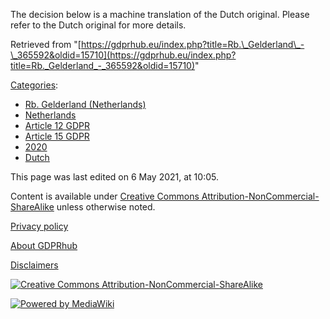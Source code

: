 The decision below is a machine translation of the Dutch original. Please refer to the Dutch original for more details.

Retrieved from "[https://gdprhub.eu/index.php?title=Rb.\_Gelderland\_-\_365592&oldid=15710](https://gdprhub.eu/index.php?title=Rb._Gelderland_-_365592&oldid=15710)"

[Categories](/index.php?title=Special:Categories "Special:Categories"):

*   [Rb. Gelderland (Netherlands)](/index.php?title=Category:Rb._Gelderland_\(Netherlands\) "Category:Rb. Gelderland (Netherlands)")
*   [Netherlands](/index.php?title=Category:Netherlands "Category:Netherlands")
*   [Article 12 GDPR](/index.php?title=Category:Article_12_GDPR "Category:Article 12 GDPR")
*   [Article 15 GDPR](/index.php?title=Category:Article_15_GDPR "Category:Article 15 GDPR")
*   [2020](/index.php?title=Category:2020 "Category:2020")
*   [Dutch](/index.php?title=Category:Dutch "Category:Dutch")

This page was last edited on 6 May 2021, at 10:05.

Content is available under [Creative Commons Attribution-NonCommercial-ShareAlike](https://creativecommons.org/licenses/by-nc-sa/4.0/) unless otherwise noted.

[Privacy policy](/index.php?title=GDPRhub:Privacy_policy)

[About GDPRhub](/index.php?title=GDPRhub:About)

[Disclaimers](/index.php?title=GDPRhub:General_disclaimer)

[![Creative Commons Attribution-NonCommercial-ShareAlike](/resources/assets/licenses/cc-by-nc-sa.png)](https://creativecommons.org/licenses/by-nc-sa/4.0/)

[![Powered by MediaWiki](/resources/assets/poweredby_mediawiki_88x31.png)](https://www.mediawiki.org/)
